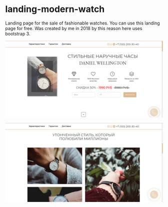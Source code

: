 # landing-modern-watch
Landing page for the sale of fashionable watches. You can use this landing page for free. Was created by me in 2018 by this reason here uses bootstrap 3.

![](https://github.com/kedrovski/landing-modern-watch/blob/master/screenshot1.png)

![](https://github.com/kedrovski/landing-modern-watch/blob/master/screenshot2.png)
